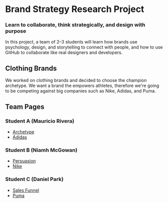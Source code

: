 ﻿# Brand Strategy Research Project

### Learn to collaborate, think strategically, and design with purpose

In this project, a team of 2–3 students will learn how brands use psychology, design, and storytelling to connect with people, and how to use GitHub to collaborate like real designers and developers.

## Clothing Brands
We worked on clothing brands and decided to choose the champion archetype. We want a brand the empowers athletes, therefore we're going to be competing against big companies such as Nike, Adidas, and Puma.

## Team Pages

### Student A (Mauricio Rivera)
- [Archetype](docs/archetype.md)
- [Adidas](docs/adidas.md)

### Student B (Niamh McGowan)
- [Persuasion](docs/persuasion.md)
- [Nike](docs/nike.md)

### Student C (Daniel Park)
- [Sales Funnel](docs/sales-funnel.md)
- [Puma](docs/puma.md)

